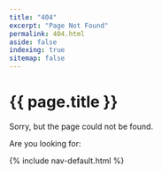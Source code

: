 ```yaml
---
title: "404"
excerpt: "Page Not Found"
permalink: 404.html
aside: false
indexing: true
sitemap: false
---
```


<h1>{{ page.title }}</h1>

Sorry, but the page could not be found.

Are you looking for:

{% include nav-default.html %}
